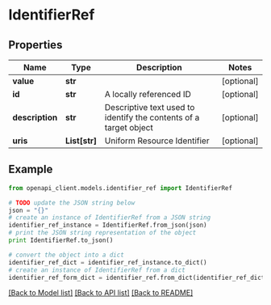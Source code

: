 # IdentifierRef


## Properties
Name | Type | Description | Notes
------------ | ------------- | ------------- | -------------
**value** | **str** |  | [optional] 
**id** | **str** | A locally referenced ID | [optional] 
**description** | **str** | Descriptive text used to identify the contents of a target object | [optional] 
**uris** | **List[str]** | Uniform Resource Identifier | [optional] 

## Example

```python
from openapi_client.models.identifier_ref import IdentifierRef

# TODO update the JSON string below
json = "{}"
# create an instance of IdentifierRef from a JSON string
identifier_ref_instance = IdentifierRef.from_json(json)
# print the JSON string representation of the object
print IdentifierRef.to_json()

# convert the object into a dict
identifier_ref_dict = identifier_ref_instance.to_dict()
# create an instance of IdentifierRef from a dict
identifier_ref_form_dict = identifier_ref.from_dict(identifier_ref_dict)
```
[[Back to Model list]](../README.md#documentation-for-models) [[Back to API list]](../README.md#documentation-for-api-endpoints) [[Back to README]](../README.md)


